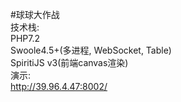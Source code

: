 #球球大作战
<br>
技术栈:
<br>
PHP7.2
<br>
Swoole4.5+(多进程, WebSocket, Table)
<br>
SpiritiJS v3(前端canvas渲染)
<br>
演示:
<br>
http://39.96.4.47:8002/